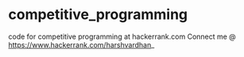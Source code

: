 # competitive_programming
code for competitive programming at hackerrank.com
Connect me @ https://www.hackerrank.com/harshvardhan_
